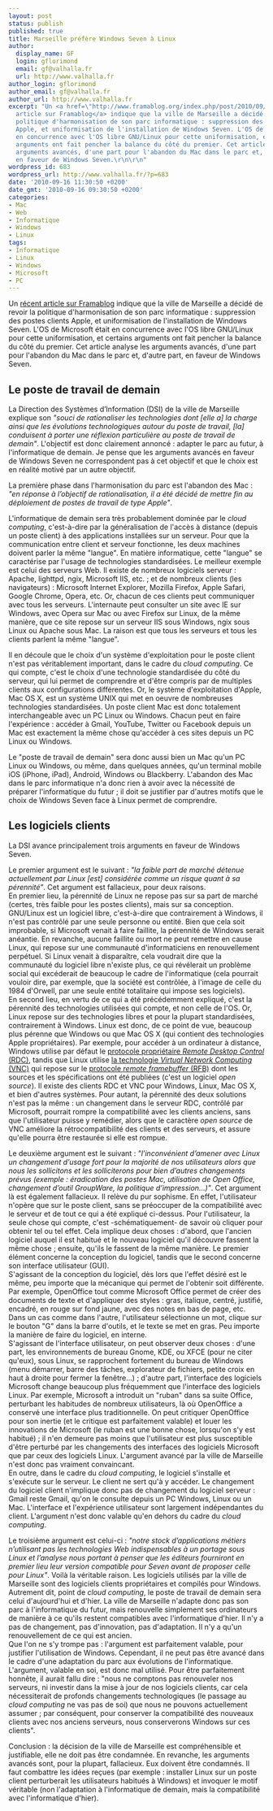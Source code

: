 ```yaml
---
layout: post
status: publish
published: true
title: Marseille préfère Windows Seven à Linux
author:
  display_name: GF
  login: gflorimond
  email: gf@valhalla.fr
  url: http://www.valhalla.fr
author_login: gflorimond
author_email: gf@valhalla.fr
author_url: http://www.valhalla.fr
excerpt: "Un <a href=\"http://www.framablog.org/index.php/post/2010/09/15/marseille-non-linux-oui-windows\">récent
  article sur Framablog</a> indique que la ville de Marseille a décidé de revoir la
  politique d'harmonisation de son parc informatique : suppression des postes clients
  Apple, et uniformisation de l'installation de Windows Seven. L'OS de Microsoft était
  en concurrence avec l'OS libre GNU/Linux pour cette uniformisation, et certains
  arguments ont fait pencher la balance du côté du premier. Cet article analyse les
  arguments avancés, d'une part pour l'abandon du Mac dans le parc et, d'autre part,
  en faveur de Windows Seven.\r\n\r\n"
wordpress_id: 683
wordpress_url: http://www.valhalla.fr/?p=683
date: '2010-09-16 11:30:50 +0200'
date_gmt: '2010-09-16 09:30:50 +0200'
categories:
- Mac
- Web
- Informatique
- Windows
- Linux
tags:
- Informatique
- Linux
- Windows
- Microsoft
- PC
---
```

<p>Un <a href="http://www.framablog.org/index.php/post/2010/09/15/marseille-non-linux-oui-windows">récent article sur Framablog</a> indique que la ville de Marseille a décidé de revoir la politique d'harmonisation de son parc informatique : suppression des postes clients Apple, et uniformisation de l'installation de Windows Seven. L'OS de Microsoft était en concurrence avec l'OS libre GNU/Linux pour cette uniformisation, et certains arguments ont fait pencher la balance du côté du premier. Cet article analyse les arguments avancés, d'une part pour l'abandon du Mac dans le parc et, d'autre part, en faveur de Windows Seven.</p>
<p><a id="more"></a><a id="more-683"></a></p>
<h2>Le poste de travail de demain</h2>
<p>La Direction des Systèmes d’Information (DSI) de la ville de Marseille explique son <i>"souci de rationaliser les technologies dont [elle a] la charge ainsi que les évolutions technologiques autour du poste de travail, [la] conduisent à porter une réflexion particulière au poste de travail de demain"</i>. L'objectif est donc clairement annoncé : adapter le parc au futur, à l'informatique de demain. Je pense que les arguments avancés en faveur de Windows Seven ne correspondent pas à cet objectif et que le choix est en réalité motivé par un autre objectif.</p>
<p>La première phase dans l'harmonisation du parc est l'abandon des Mac : <i>"en réponse à l’objectif de rationalisation, il a été décidé de mettre fin au déploiement de postes de travail de type Apple"</i>.</p>
<p>L'informatique de demain sera très probablement dominée par le <i>cloud computing</i>, c'est-à-dire par la généralisation de l'accès à distance (depuis un poste client) à des applications installées sur un serveur. Pour que la communication entre client et serveur fonctionne, les deux machines doivent parler la même "langue". En matière informatique, cette "langue" se caractérise par l'usage de technologies standardisées. Le meilleur exemple est celui des serveurs Web. Il existe de nombreux logiciels serveur : Apache, lighttpd, ngix, Microsoft IIS, etc. ; et de nombreux clients (les navigateurs) : Microsoft Internet Explorer, Mozilla Firefox, Apple Safari, Google Chrome, Opera, etc. Or, chacun de ces clients peut communiquer avec tous les serveurs. L'internaute peut consulter un site avec IE sur Windows, avec Opera sur Mac ou avec Firefox sur Linux, de la même manière, que ce site repose sur un serveur IIS sous Windows, ngix sous Linux ou Apache sous Mac. La raison est que tous les serveurs et tous les clients parlent la même "langue".</p>
<p>Il en découle que le choix d'un système d'exploitation pour le poste client n'est pas véritablement important, dans le cadre du <i>cloud computing</i>. Ce qui compte, c'est le choix d'une technologie standardisée du côté du serveur, qui lui permet de comprendre et d'être compris par de multiples clients aux configurations différentes. Or, le système d'exploitation d'Apple, Mac OS X, est un système UNIX qui met en oeuvre de nombreuses technologies standardisées. Un poste client Mac est donc totalement interchangeable avec un PC Linux ou Windows. Chacun peut en faire l'expérience : accéder à Gmail, YouTube, Twitter ou Facebook depuis un Mac est exactement la même chose qu'accéder à ces sites depuis un PC Linux ou Windows.</p>
<p>Le "poste de travail de demain" sera donc aussi bien un Mac qu'un PC Linux ou Windows, ou même, dans quelques années, qu'un terminal mobile iOS (iPhone, iPad), Android, Windows ou Blackberry. L'abandon des Mac dans le parc informatique n'a donc rien à avoir avec la nécessité de préparer l'informatique du futur ; il doit se justifier par d'autres motifs que le choix de Windows Seven face à Linux permet de comprendre.</p>
<h2>Les logiciels clients</h2>
<p>La DSI avance principalement trois arguments en faveur de Windows Seven.</p>
<p>Le premier argument est le suivant : <i>"la faible part de marché détenue actuellement par Linux [est] considérée comme un risque quant à sa pérennité"</i>. Cet argument est fallacieux, pour deux raisons.<br />
En premier lieu, la pérennité de Linux ne repose pas sur sa part de marché (certes, très faible pour les postes clients), mais sur sa conception. GNU/Linux est un logiciel libre, c'est-à-dire que contrairement à Windows, il n'est pas contrôlé par une seule personne ou entité. Bien que cela soit improbable, si Microsoft venait à faire faillite, la pérennité de Windows serait anéantie. En revanche, aucune faillite ou mort ne peut remettre en cause Linux, qui repose sur une communauté d'informaticiens en renouvellement perpétuel. Si Linux venait à disparaître, cela voudrait dire que la communauté du logiciel libre n'existe plus, ce qui révélerait un problème social qui excéderait de beaucoup le cadre de l'informatique (cela pourrait vouloir dire, par exemple, que la société est contrôlée, à l'image de celle du 1984 d'Orwell, par une seule entité totalitaire qui impose ses logiciels).<br />
En second lieu, en vertu de ce qui a été précédemment expliqué, c'est la pérennité des technologies utilisées qui compte, et non celle de l'OS. Or, Linux repose sur des technologies libres et pour la plupart standardisées, contrairement à Windows. Linux est donc, de ce point de vue, beaucoup plus pérenne que Windows ou que Mac OS X (qui contient des technologies Apple propriétaires). Par exemple, pour accéder à un ordinateur à distance, Windows utilise par défaut le <a href="http://en.wikipedia.org/wiki/Remote_Desktop_Protocol">protocole propriétaire <i>Remote Desktop Control</i> (RDC)</a>, tandis que Linux utilise <a href="http://en.wikipedia.org/wiki/VNC">la technologie <i>Virtual Network Computing</i> (VNC)</a> qui repose sur le <a href="http://en.wikipedia.org/wiki/RFB_protocol">protocole <i>remote framebuffer</i> (RFB)</a> dont les sources et les spécifications ont été publiées (c'est un logiciel <i>open source</i>). Il existe des clients RDC et VNC pour Windows, Linux, Mac OS X, et bien d'autres systèmes. Pour autant, la pérennité des deux solutions n'est pas la même : un changement dans le serveur RDC, contrôlé par Microsoft, pourrait rompre la compatibilité avec les clients anciens, sans que l'utilisateur puisse y remédier, alors que le caractère <i>open source</i> de VNC améliore la rétrocompatibilité des clients et des serveurs, et assure qu'elle pourra être restaurée si elle est rompue.</p>
<p>Le deuxième argument est le suivant : <i>"l’inconvénient d’amener avec Linux un changement d’usage fort pour la majorité de nos utilisateurs alors que nous les sollicitons et les solliciterons pour bien d’autres changements prévus (exemple : éradication des postes Mac, utilisation de Open Office, changement d’outil GroupWare, la politique d’impression…)"</i>. Cet argument là est également fallacieux. Il relève du pur sophisme. En effet, l'utilisateur n'opère que sur le poste client, sans se préoccuper de la compatibilité avec le serveur et de tout ce qui a été expliqué ci-dessus. Pour l'utilisateur, la seule chose qui compte, c'est -schématiquement- de savoir où cliquer pour obtenir tel ou tel effet. Cela implique deux choses : d'abord, que l'ancien logiciel auquel il est habitué et le nouveau logiciel qu'il découvre fassent la même chose ; ensuite, qu'ils le fassent de la même manière. Le premier élément concerne la conception du logiciel, tandis que le second concerne son interface utilisateur (GUI).<br />
S'agissant de la conception du logiciel, dès lors que l'effet désiré est le même, peu importe que la mécanique qui permet de l'obtenir soit différente. Par exemple, OpenOffice tout comme Microsoft Office permet de créer des documents de texte et d'appliquer des styles : gras, italique, centré, justifié, encadré, en rouge sur fond jaune, avec des notes en bas de page, etc. Dans un cas comme dans l'autre, l'utilisateur sélectionne un mot, clique sur le bouton "G" dans la barre d'outils, et le texte se met en gras. Peu importe la manière de faire du logiciel, en interne.<br />
S'agissant de l'interface utilisateur, on peut observer deux choses : d'une part, les environnements de bureau Gnome, KDE, ou XFCE (pour ne citer qu'eux), sous Linux, se rapprochent fortement du bureau de Windows (menu démarrer, barre des tâches, explorateur de fichiers, petite croix en haut à droite pour fermer la fenêtre...) ; d'autre part, l'interface des logiciels Microsoft change beaucoup plus fréquemment que l'interface des logiciels Linux. Par exemple, Microsoft a introduit un "ruban" dans sa suite Office, perturbant les habitudes de nombreux utilisateurs, là où OpenOffice a conservé une interface plus traditionnelle. On peut critiquer OpenOffice pour son inertie (et le critique est parfaitement valable) et louer les innovations de Microsoft (le ruban est une bonne chose, lorsqu'on s'y est habitué) ; il n'en demeure pas moins que l'utilisateur est plus susceptible d'être perturbé par les changements des interfaces des logiciels Microsoft que par ceux des logiciels Linux. L'argument avancé par la ville de Marseille n'est donc pas vraiment convaincant.<br />
En outre, dans le cadre du <i>cloud computing</i>, le logiciel s'installe et s'exécute sur le serveur. Le client ne sert qu'à y accéder. Le changement du logiciel client n'implique donc pas de changement du logiciel serveur : Gmail reste Gmail, qu'on le consulte depuis un PC Windows, Linux ou un Mac. L'interface et l'expérience utilisateur sont largement indépendantes du client. L'argument n'est donc valable qu'en dehors du cadre du <i>cloud computing</i>.</p>
<p>Le troisième argument est celui-ci : <i>"notre stock d’applications métiers n’utilisant pas les technologies Web indispensables à un portage sous Linux et l’analyse nous portant à penser que les éditeurs fourniront en premier lieu leur version compatible pour Seven avant de proposer celle pour Linux"</i>. Voilà la véritable raison. Les logiciels utilisés par la ville de Marseille sont des logiciels clients propriétaires et compilés pour Windows. Autrement dit, point de <i>cloud computing</i>, le poste de travail de demain sera celui d'aujourd'hui et d'hier. La ville de Marseille n'adapte donc pas son parc à l'informatique du futur, mais renouvelle simplement ses ordinateurs de manière à ce qu'ils restent compatibles avec l'informatique d'hier. Il n'y a pas de changement, pas d'innovation, pas d'adaptation. Il n'y a qu'un renouvellement de ce qui est ancien.<br />
Que l'on ne s'y trompe pas : l'argument est parfaitement valable, pour justifier l'utilisation de Windows. Cependant, il ne peut pas être avancé dans le cadre d'une adaptation du parc aux évolutions de l'informatique. L'argument, valable en soi, est donc mal utilisé. Pour être parfaitement honnête, il aurait fallu dire : "nous ne comptons pas renouveler nos serveurs, ni investir dans la mise à jour de nos logiciels clients, car cela nécessiterait de profonds changements technologiques (le passage au <i>cloud computing</i> ne vas pas de soi) que nous ne pouvons actuellement assumer ; par conséquent, pour conserver la compatibilité des nouveaux clients avec nos anciens serveurs, nous conserverons Windows sur ces clients".</p>
<p>Conclusion : la décision de la ville de Marseille est compréhensible et justifiable, elle ne doit pas être condamnée. En revanche, les arguments avancés sont, pour la plupart, fallacieux. Eux doivent être condamnés. Il faut combattre les idées reçues (par exemple : installer Linux sur un poste client perturberait les utilisateurs habitués à Windows) et invoquer le motif véritable (non l'adaptation à l'informatique de demain, mais la compatibilité avec l'informatique d'hier).</p>
